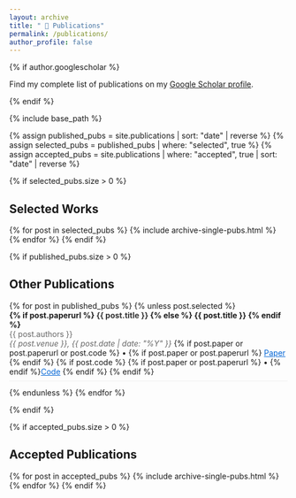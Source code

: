 ```yaml
---
layout: archive
title: " 📜 Publications"
permalink: /publications/
author_profile: false
---
```


{% if author.googlescholar %}
<p>Find my complete list of publications on my <a href="{{author.googlescholar}}" target="_blank">Google Scholar profile</a>.</p>
{% endif %}

{% include base_path %}

{% assign published_pubs = site.publications | sort: "date" | reverse %}
{% assign selected_pubs = published_pubs | where: "selected", true %}
{% assign accepted_pubs = site.publications | where: "accepted", true | sort: "date" | reverse %}

{% if selected_pubs.size > 0 %}
<h2>Selected Works</h2>
{% for post in selected_pubs %}
  {% include archive-single-pubs.html %}
{% endfor %}
{% endif %}

{% if published_pubs.size > 0 %}
<h2>Other Publications</h2>
<ul style="list-style-type: none; padding: 0;">
{% for post in published_pubs %}
  {% unless post.selected %}
  <li style="margin-bottom: 12px; padding-bottom: 8px; border-bottom: 1px solid #f0f0f0;">
    <strong>
      {% if post.paperurl %}
        <a href="{{ post.paperurl }}" target="_blank" style="color: #333; text-decoration: none;">{{ post.title }}</a>
      {% else %}
        {{ post.title }}
      {% endif %}
    </strong><br>
    <span style="color: #666; font-size: 14px;">{{ post.authors }}</span><br>
    <span style="color: #666; font-size: 14px; font-style: italic;">{{ post.venue }}, {{ post.date | date: "%Y" }}</span>
    {% if post.paper or post.paperurl or post.code %}
      <span style="font-size: 14px;"> • 
        {% if post.paper or post.paperurl %}
          <a href="{% if post.paper %}{{ post.paper | relative_url }}{% else %}{{ post.paperurl }}{% endif %}" target="_blank" style="color: #0366d6;">Paper</a>
        {% endif %}
        {% if post.code %}
          {% if post.paper or post.paperurl %} • {% endif %}<a href="{{ post.code }}" target="_blank" style="color: #0366d6;">Code</a>
        {% endif %}
      </span>
    {% endif %}
  </li>
  {% endunless %}
{% endfor %}
</ul>
{% endif %}

{% if accepted_pubs.size > 0 %}
<h2>Accepted Publications</h2>
{% for post in accepted_pubs %} 
  {% include archive-single-pubs.html %} 
{% endfor %} 
{% endif %}